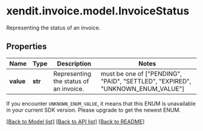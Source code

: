 # xendit.invoice.model.InvoiceStatus

Representing the status of an invoice.

## Properties
| Name | Type | Description | Notes |
| ------------ | ------------- | ------------- | ------------- |
| **value** | **str** | Representing the status of an invoice. |  must be one of ["PENDING", "PAID", "SETTLED", "EXPIRED", "UNKNOWN_ENUM_VALUE"] |

If you encounter `UNKNOWN_ENUM_VALUE`, it means that this ENUM is unavailable in your current SDK version. Please upgrade to get the newest ENUM.

[[Back to Model list]](../README.md#documentation-for-models) [[Back to API list]](../README.md#documentation-for-api-endpoints) [[Back to README]](../README.md)


